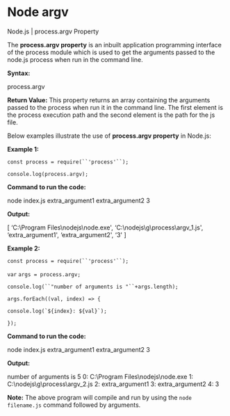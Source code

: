 # Node argv

Node.js \| process.argv Property

The **process.argv property** is an inbuilt application programming interface of the process module which is used to get the arguments passed to the node.js process when run in the command line.

**Syntax:**

process.argv

**Return Value:** This property returns an array containing the arguments passed to the process when run it in the command line. The first element is the process execution path and the second element is the path for the js file.

Below examples illustrate the use of **process.argv property** in Node.js:

**Example 1:**

```const process = require(``'process'``);```

`console.log(process.argv);`

**Command to run the code:**

node index.js extra\_argument1 extra\_argument2 3

**Output:**

\[ ‘C:\\Program Files\\nodejs\\node.exe', ‘C:\\nodejs\\g\\process\\argv\_1.js', ‘extra\_argument1', ‘extra\_argument2', ‘3' \]

**Example 2:**

```const process = require(``'process'``);```

`var` `args = process.argv;`

```console.log(``"number of arguments is "``+args.length);```

`args.forEach((val, index) => {`

``console.log(`${index}: ${val}`);``

`});`

**Command to run the code:**

node index.js extra\_argument1 extra\_argument2 3

**Output:**

number of arguments is 5 0: C:\Program Files\nodejs\node.exe 1: C:\nodejs\g\process\argv\_2.js 2: extra\_argument1 3: extra\_argument2 4: 3

**Note:** The above program will compile and run by using the `node filename.js` command followed by arguments.

